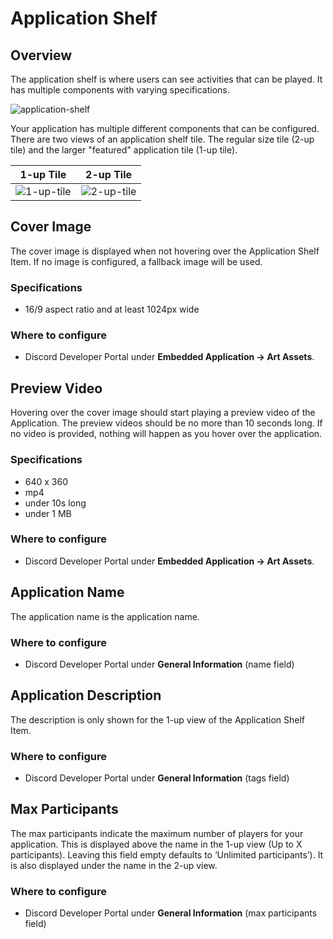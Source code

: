 # Application Shelf

## Overview

The application shelf is where users can see activities that can be played. It has multiple components with varying specifications.

![application-shelf](/docs/assets/application-shelf.png)

Your application has multiple different components that can be configured. There are two views of an application shelf tile.
The regular size tile (2-up tile) and the larger "featured" application tile (1-up tile).

|                 1-up Tile                  |                 2-up Tile                  |
| :----------------------------------------: | :----------------------------------------: |
| ![1-up-tile](/docs/assets/one-up-tile.png) | ![2-up-tile](/docs/assets/two-up-tile.png) |

## Cover Image

The cover image is displayed when not hovering over the Application Shelf Item. If no image is configured, a fallback image will be used.

### Specifications

- 16/9 aspect ratio and at least 1024px wide

### Where to configure

- Discord Developer Portal under **Embedded Application → Art Assets**.

## Preview Video

Hovering over the cover image should start playing a preview video of the Application. The preview videos should be no more than 10 seconds long. If no video is provided, nothing will happen as you hover over the application.

### Specifications

- 640 x 360
- mp4
- under 10s long
- under 1 MB

### Where to configure

- Discord Developer Portal under **Embedded Application → Art Assets**.

## Application Name

The application name is the application name.

### Where to configure

- Discord Developer Portal under **General Information** (name field)

## Application Description

The description is only shown for the 1-up view of the Application Shelf Item.

### Where to configure

- Discord Developer Portal under **General Information** (tags field)

## Max Participants

The max participants indicate the maximum number of players for your application. This is displayed above the name in the 1-up view (Up to X participants). Leaving this field empty defaults to ‘Unlimited participants’). It is also displayed under the name in the 2-up view.

### Where to configure

- Discord Developer Portal under **General Information** (max participants field)
